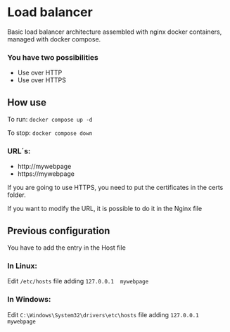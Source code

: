 # Load balancer
Basic load balancer architecture assembled with nginx docker containers, managed with docker compose.

### You have two possibilities
- Use over HTTP
- Use over HTTPS

## How use

To run:  ```docker compose up -d```

To stop: ```docker compose down```




### URL´s: 
- http://mywebpage
- https://mywebpage

If you are going to use HTTPS, you need to put the certificates in the certs folder.

If you want to modify the URL, it is possible to do it in the Nginx file



## Previous configuration
You have to add the entry in the Host file

### In Linux:
Edit ```/etc/hosts``` file adding ```127.0.0.1  mywebpage```

### In Windows:
Edit ```C:\Windows\System32\drivers\etc\hosts``` file adding ```127.0.0.1  mywebpage```
